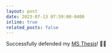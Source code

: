 ```yaml
---
layout: post
date: 2023-07-13 07:59:00-0400
inline: true
related_posts: false
---
```

Successfully defended my [MS Thesis](https://hammer.purdue.edu/articles/thesis/Beyond_Disagreement-based_Learning_for_Contextual_Bandits/23739957?file=43529586)! 🙏🏼
